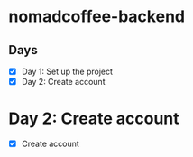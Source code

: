 # nomadcoffee-backend

## Days

-   [x] Day 1: Set up the project
-   [x] Day 2: Create account

# Day 2: Create account

-   [x] Create account
